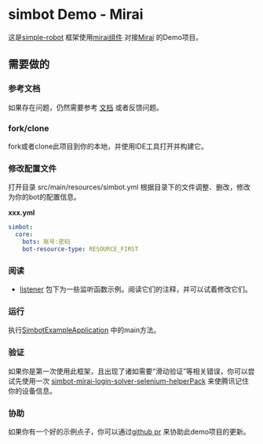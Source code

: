# simbot Demo - Mirai

这是[simple-robot](https://github.com/ForteScarlet/simpler-robot) 框架使用[mirai组件](https://github.com/ForteScarlet/simpler-robot/tree/dev/component/component-mirai) 对接[Mirai](https://github.com/mamoe/mirai) 的Demo项目。

## 需要做的
### 参考文档
如果存在问题，仍然需要参考 [文档](https://www.yuque.com/simpler-robot/simpler-robot-doc) 或者反馈问题。

### fork/clone
fork或者clone此项目到你的本地，并使用IDE工具打开并构建它。

### 修改配置文件

打开目录 src/main/resources/simbot.yml
根据目录下的文件调整、删改，修改为你的bot的配置信息。

**xxx.yml**

```yml
simbot:
  core:
    bots: 账号:密码
    bot-resource-type: RESOURCE_FIRST
```

### 阅读
- [listener](src/main/java/love/simbot/example/listener) 包下为一些监听函数示例。阅读它们的注释，并可以试着修改它们。

### 运行
执行[SimbotExampleApplication](src/main/java/love/simbot/example/SimbotExampleApplication.java) 中的main方法。

### 验证
如果你是第一次使用此框架，且出现了诸如需要“滑动验证”等相关错误，你可以尝试先使用一次 [simbot-mirai-login-solver-selenium-helperPack](https://github.com/simple-robot/simbot-mirai-login-solver-selenium-helperPack) 来使腾讯记住你的设备信息。

### 协助
如果你有一个好的示例点子，你可以通过[github pr](https://github.com/simple-robot/simbot-mirai-demo/pulls) 来协助此demo项目的更新。

